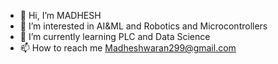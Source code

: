 - 👋 Hi, I’m MADHESH  
- 👀 I’m interested in AI&ML and Robotics and Microcontrollers
- 🌱 I’m currently learning PLC and Data Science
- 📫 How to reach me Madheshwaran299@gmail.com


<!---
MADHESH1234/MADHESH1234 is a ✨ special ✨ repository because its `README.md` (this file) appears on your GitHub profile.
You can click the Preview link to take a look at your changes.
--->
